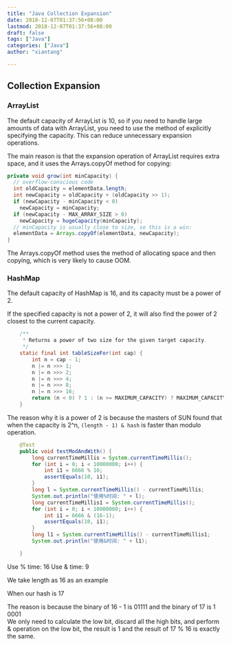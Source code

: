 ```yaml
---
title: "Java Collection Expansion"
date: 2018-12-07T01:37:56+08:00
lastmod: 2018-12-07T01:37:56+08:00
draft: false
tags: ["Java"]
categories: ["Java"]
author: "xiantang"

---
```


## Collection Expansion

### ArrayList

The default capacity of ArrayList is 10, so if you need to handle large amounts of data with ArrayList, you need to use the method of explicitly specifying the capacity. This can reduce unnecessary expansion operations.

The main reason is that the expansion operation of ArrayList requires extra space, and it uses the Arrays.copyOf method for copying:

```java
private void grow(int minCapacity) {
  // overflow-conscious code
  int oldCapacity = elementData.length;
  int newCapacity = oldCapacity + (oldCapacity >> 1);
  if (newCapacity - minCapacity < 0)
    newCapacity = minCapacity;
  if (newCapacity - MAX_ARRAY_SIZE > 0)
    newCapacity = hugeCapacity(minCapacity);
  // minCapacity is usually close to size, so this is a win:
  elementData = Arrays.copyOf(elementData, newCapacity);
}
```

The Arrays.copyOf method uses the method of allocating space and then copying, which is very likely to cause OOM.

### HashMap

The default capacity of HashMap is 16, and its capacity must be a power of 2.

If the specified capacity is not a power of 2, it will also find the power of 2 closest to the current capacity.

```java
    /**
     * Returns a power of two size for the given target capacity.
     */
    static final int tableSizeFor(int cap) {
        int n = cap - 1;
        n |= n >>> 1;
        n |= n >>> 2;
        n |= n >>> 4;
        n |= n >>> 8;
        n |= n >>> 16;
        return (n < 0) ? 1 : (n >= MAXIMUM_CAPACITY) ? MAXIMUM_CAPACITY : n + 1;
    }
```

The reason why it is a power of 2 is because the masters of SUN found that when the capacity is 2^n, `(length - 1) & hash` is faster than modulo operation.

```java
    @Test
    public void testModAndWith() {
        long currentTimeMillis = System.currentTimeMillis();
        for (int i = 0; i < 10000000; i++) {
            int i1 = 6666 % 16;
            assertEquals(10, i1);
        }
        long l = System.currentTimeMillis() - currentTimeMillis;
        System.out.println("使用%时间: " + l);
        long currentTimeMillis1 = System.currentTimeMillis();
        for (int i = 0; i < 10000000; i++) {
            int i1 = 6666 & (16-1);
            assertEquals(10, i1);
        }
        long l1 = System.currentTimeMillis() - currentTimeMillis1;
        System.out.println("使用&时间: " + l1);

    }
```

Use % time: 16
Use & time: 9

We take length as 16 as an example

When our hash is 17

The reason is because the binary of 16 - 1 is 01111 and the binary of 17 is 1 0001  
 We only need to calculate the low bit, discard all the high bits, and perform & operation on the low bit, the result is 1 and the result of 17 % 16 is exactly the same.
